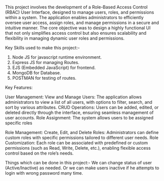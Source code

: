 This project involves the development of a Role-Based Access Control (RBAC) User Interface, designed to manage users, roles, and permissions within a system. The application enables administrators to efficiently oversee user access, assign roles, and manage permissions in a secure and intuitive manner. The core objective was to design a highly functional UI that not only simplifies access control but also ensures scalability and flexibility in managing dynamic user roles and permissions.

Key Skills used to make this project:-
1. Node JS for javascript runtime environment.
2. Express JS for managing Routes.
3. EJS (Embedded JavaScript) for frontend.
4. MongoDB for Database.
5. POSTMAN for testing of routes.

Key Features:

User Management:
View and Manage Users: The application allows administrators to view a list of all users, with options to filter, search, and sort by various attributes.
CRUD Operations: Users can be added, edited, or deleted directly through the interface, ensuring seamless management of user accounts.
Role Assignment: The system allows users to be assigned specific roles

Role Management:
Create, Edit, and Delete Roles: Administrators can define custom roles with specific permissions tailored to different user needs.
Role Customization: Each role can be associated with predefined or custom permissions (such as Read, Write, Delete, etc.), enabling flexible access control based on the role’s needs.

Things which can be done in this project:-
We can change status of user (Active/Inactive) as needed. Or we can make users inactive if he attempts to login with wrong password many time.
